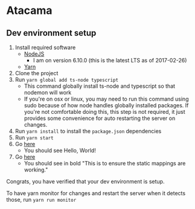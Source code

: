 # Atacama

## Dev environment setup

1. Install required software
    - [NodeJS](https://nodejs.org/en/)
        - I am on version 6.10.0 (this is the latest LTS as of 2017-02-26)
    - [Yarn](https://yarnpkg.com/en/docs/install)
2. Clone the project
3. Run `yarn global add ts-node typescript`
    - This command globally install ts-node and typescript so that nodemon will work
    - If you're on osx or linux, you may need to run this command using sudo because 
        of how node handles globally installed packages. If you're not comfortable 
        doing this, this step is not required, it just provides some convenience 
        for auto restarting the server on changes.
4. Run `yarn install` to install the `package.json` dependencies
5. Run `yarn start`
6. Go [here](http://localhost:3000/)
    - You should see Hello, World!
7. Go [here](http://localhost:3000/test.html)
    - You should see in bold "This is to ensure the static mappings are working."
    
Congrats, you have verified that your dev environment is setup.
    
To have yarn monitor for changes and restart the server when it detects those, run `yarn run monitor`
